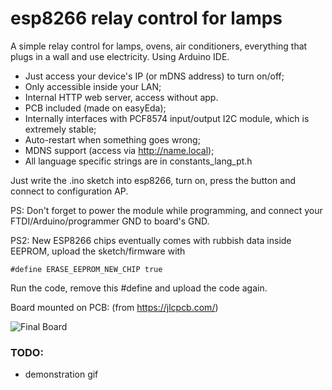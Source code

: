 
# esp8266 relay control for lamps
A simple relay control for lamps, ovens, air conditioners, everything that plugs in a wall and use electricity. Using Arduino IDE.

* Just access your device's IP (or mDNS address) to turn on/off;
* Only accessible inside your LAN;
* Internal HTTP web server, access without app.
* PCB included (made on easyEda);
* Internally interfaces with PCF8574 input/output I2C module, which is extremely stable;
* Auto-restart when something goes wrong;
* MDNS support (access via http://name.local);
* All language specific strings are in constants_lang_pt.h

Just write the .ino sketch into esp8266, turn on, press the button and connect to configuration AP.

PS: Don't forget to power the module while programming, and connect your FTDI/Arduino/programmer GND to board's GND.

PS2: New ESP8266 chips eventually comes with rubbish data inside EEPROM, upload the sketch/firmware with
```
#define ERASE_EEPROM_NEW_CHIP true
```
Run the code, remove this #define and upload the code again. 

Board mounted on PCB: (from https://jlcpcb.com/)

![Final Board](https://raw.githubusercontent.com/gustavofbreunig/esp8266_wifi_switch/master/complete_board.jpg)



### TODO:
 -  demonstration gif
